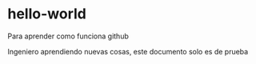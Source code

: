 # hello-world
Para aprender como funciona github

 Ingeniero aprendiendo nuevas cosas, este documento solo es de prueba
